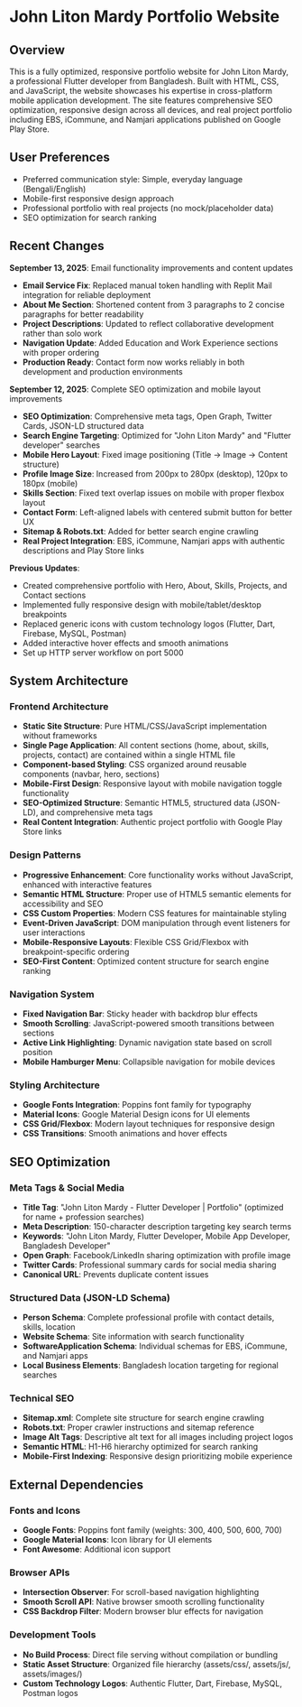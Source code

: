 # John Liton Mardy Portfolio Website

## Overview

This is a fully optimized, responsive portfolio website for John Liton Mardy, a professional Flutter developer from Bangladesh. Built with HTML, CSS, and JavaScript, the website showcases his expertise in cross-platform mobile application development. The site features comprehensive SEO optimization, responsive design across all devices, and real project portfolio including EBS, iCommune, and Namjari applications published on Google Play Store.

## User Preferences

- Preferred communication style: Simple, everyday language (Bengali/English)
- Mobile-first responsive design approach
- Professional portfolio with real projects (no mock/placeholder data)
- SEO optimization for search ranking

## Recent Changes

**September 13, 2025**: Email functionality improvements and content updates
- **Email Service Fix**: Replaced manual token handling with Replit Mail integration for reliable deployment
- **About Me Section**: Shortened content from 3 paragraphs to 2 concise paragraphs for better readability
- **Project Descriptions**: Updated to reflect collaborative development rather than solo work
- **Navigation Update**: Added Education and Work Experience sections with proper ordering
- **Production Ready**: Contact form now works reliably in both development and production environments

**September 12, 2025**: Complete SEO optimization and mobile layout improvements
- **SEO Optimization**: Comprehensive meta tags, Open Graph, Twitter Cards, JSON-LD structured data
- **Search Engine Targeting**: Optimized for "John Liton Mardy" and "Flutter developer" searches
- **Mobile Hero Layout**: Fixed image positioning (Title → Image → Content structure)
- **Profile Image Size**: Increased from 200px to 280px (desktop), 120px to 180px (mobile)  
- **Skills Section**: Fixed text overlap issues on mobile with proper flexbox layout
- **Contact Form**: Left-aligned labels with centered submit button for better UX
- **Sitemap & Robots.txt**: Added for better search engine crawling
- **Real Project Integration**: EBS, iCommune, Namjari apps with authentic descriptions and Play Store links

**Previous Updates**: 
- Created comprehensive portfolio with Hero, About, Skills, Projects, and Contact sections
- Implemented fully responsive design with mobile/tablet/desktop breakpoints
- Replaced generic icons with custom technology logos (Flutter, Dart, Firebase, MySQL, Postman)
- Added interactive hover effects and smooth animations
- Set up HTTP server workflow on port 5000

## System Architecture

### Frontend Architecture
- **Static Site Structure**: Pure HTML/CSS/JavaScript implementation without frameworks
- **Single Page Application**: All content sections (home, about, skills, projects, contact) are contained within a single HTML file
- **Component-based Styling**: CSS organized around reusable components (navbar, hero, sections)
- **Mobile-First Design**: Responsive layout with mobile navigation toggle functionality
- **SEO-Optimized Structure**: Semantic HTML5, structured data (JSON-LD), and comprehensive meta tags
- **Real Content Integration**: Authentic project portfolio with Google Play Store links

### Design Patterns
- **Progressive Enhancement**: Core functionality works without JavaScript, enhanced with interactive features
- **Semantic HTML Structure**: Proper use of HTML5 semantic elements for accessibility and SEO
- **CSS Custom Properties**: Modern CSS features for maintainable styling
- **Event-Driven JavaScript**: DOM manipulation through event listeners for user interactions
- **Mobile-Responsive Layouts**: Flexible CSS Grid/Flexbox with breakpoint-specific ordering
- **SEO-First Content**: Optimized content structure for search engine ranking

### Navigation System
- **Fixed Navigation Bar**: Sticky header with backdrop blur effects
- **Smooth Scrolling**: JavaScript-powered smooth transitions between sections
- **Active Link Highlighting**: Dynamic navigation state based on scroll position
- **Mobile Hamburger Menu**: Collapsible navigation for mobile devices

### Styling Architecture
- **Google Fonts Integration**: Poppins font family for typography
- **Material Icons**: Google Material Design icons for UI elements
- **CSS Grid/Flexbox**: Modern layout techniques for responsive design
- **CSS Transitions**: Smooth animations and hover effects

## SEO Optimization

### Meta Tags & Social Media
- **Title Tag**: "John Liton Mardy - Flutter Developer | Portfolio" (optimized for name + profession searches)
- **Meta Description**: 150-character description targeting key search terms
- **Keywords**: "John Liton Mardy, Flutter Developer, Mobile App Developer, Bangladesh Developer"
- **Open Graph**: Facebook/LinkedIn sharing optimization with profile image
- **Twitter Cards**: Professional summary cards for social media sharing
- **Canonical URL**: Prevents duplicate content issues

### Structured Data (JSON-LD Schema)
- **Person Schema**: Complete professional profile with contact details, skills, location
- **Website Schema**: Site information with search functionality
- **SoftwareApplication Schema**: Individual schemas for EBS, iCommune, and Namjari apps
- **Local Business Elements**: Bangladesh location targeting for regional searches

### Technical SEO
- **Sitemap.xml**: Complete site structure for search engine crawling
- **Robots.txt**: Proper crawler instructions and sitemap reference
- **Image Alt Tags**: Descriptive alt text for all images including project logos
- **Semantic HTML**: H1-H6 hierarchy optimized for search ranking
- **Mobile-First Indexing**: Responsive design prioritizing mobile experience

## External Dependencies

### Fonts and Icons
- **Google Fonts**: Poppins font family (weights: 300, 400, 500, 600, 700)
- **Google Material Icons**: Icon library for UI elements
- **Font Awesome**: Additional icon support

### Browser APIs
- **Intersection Observer**: For scroll-based navigation highlighting
- **Smooth Scroll API**: Native browser smooth scrolling functionality
- **CSS Backdrop Filter**: Modern browser blur effects for navigation

### Development Tools
- **No Build Process**: Direct file serving without compilation or bundling
- **Static Asset Structure**: Organized file hierarchy (assets/css/, assets/js/, assets/images/)
- **Custom Technology Logos**: Authentic Flutter, Dart, Firebase, MySQL, Postman logos